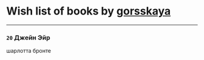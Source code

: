 # Wish list of books by [gorsskaya](http://vk.com/id324985634)
---

### `20` Джейн Эйр
шарлотта бронте

